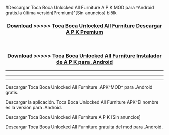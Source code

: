 #Descargar Toca Boca Unlocked All Furniture  A P K MOD para ^Android gratis.la última versión[Premium]^[Sin anuncios] bl5lk



<div align="center">
<h3>Download >>>>> <a href="https://es-web.web.app/?es= ${title}">Toca Boca Unlocked All Furniture  Descargar A P K Premium</a></h3><br>

<h3>Download >>>>> <a href="https://es-web.web.app/?es= ${title}">Toca Boca Unlocked All Furniture  Instalador de A P K para .Android</a></h3>
</div>


----------------------------------------------------------

----------------------------------------------------------

----------------------------------------------------------

Descargar Toca Boca Unlocked All Furniture  .APK^MOD^ para .Android gratis.

Descargar la aplicación. Toca Boca Unlocked All Furniture  APK^El nombre es la versión para .Android.

Descargar Toca Boca Unlocked All Furniture  A P K [Sin anuncios]

Descargar Toca Boca Unlocked All Furniture  gratuita del mod para .Android.